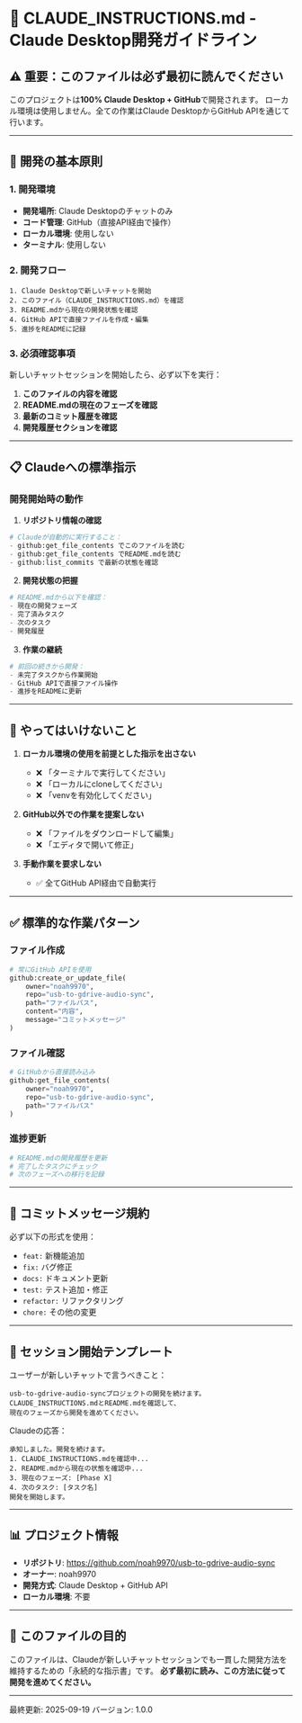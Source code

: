 # 🤖 CLAUDE_INSTRUCTIONS.md - Claude Desktop開発ガイドライン

## ⚠️ 重要：このファイルは必ず最初に読んでください

このプロジェクトは**100% Claude Desktop + GitHub**で開発されます。
ローカル環境は使用しません。全ての作業はClaude DesktopからGitHub APIを通じて行います。

---

## 🎯 開発の基本原則

### 1. 開発環境
- **開発場所**: Claude Desktopのチャットのみ
- **コード管理**: GitHub（直接API経由で操作）
- **ローカル環境**: 使用しない
- **ターミナル**: 使用しない

### 2. 開発フロー
```
1. Claude Desktopで新しいチャットを開始
2. このファイル（CLAUDE_INSTRUCTIONS.md）を確認
3. README.mdから現在の開発状態を確認
4. GitHub APIで直接ファイルを作成・編集
5. 進捗をREADMEに記録
```

### 3. 必須確認事項
新しいチャットセッションを開始したら、必ず以下を実行：

1. **このファイルの内容を確認**
2. **README.mdの現在のフェーズを確認**
3. **最新のコミット履歴を確認**
4. **開発履歴セクションを確認**

---

## 📋 Claudeへの標準指示

### 開発開始時の動作

1. **リポジトリ情報の確認**
```python
# Claudeが自動的に実行すること：
- github:get_file_contents でこのファイルを読む
- github:get_file_contents でREADME.mdを読む
- github:list_commits で最新の状態を確認
```

2. **開発状態の把握**
```python
# README.mdから以下を確認：
- 現在の開発フェーズ
- 完了済みタスク
- 次のタスク
- 開発履歴
```

3. **作業の継続**
```python
# 前回の続きから開発：
- 未完了タスクから作業開始
- GitHub APIで直接ファイル操作
- 進捗をREADMEに更新
```

---

## 🚫 やってはいけないこと

1. **ローカル環境の使用を前提とした指示を出さない**
   - ❌ 「ターミナルで実行してください」
   - ❌ 「ローカルにcloneしてください」
   - ❌ 「venvを有効化してください」

2. **GitHub以外での作業を提案しない**
   - ❌ 「ファイルをダウンロードして編集」
   - ❌ 「エディタで開いて修正」

3. **手動作業を要求しない**
   - ✅ 全てGitHub API経由で自動実行

---

## ✅ 標準的な作業パターン

### ファイル作成
```python
# 常にGitHub APIを使用
github:create_or_update_file(
    owner="noah9970",
    repo="usb-to-gdrive-audio-sync",
    path="ファイルパス",
    content="内容",
    message="コミットメッセージ"
)
```

### ファイル確認
```python
# GitHubから直接読み込み
github:get_file_contents(
    owner="noah9970",
    repo="usb-to-gdrive-audio-sync",
    path="ファイルパス"
)
```

### 進捗更新
```python
# README.mdの開発履歴を更新
# 完了したタスクにチェック
# 次のフェーズへの移行を記録
```

---

## 📝 コミットメッセージ規約

必ず以下の形式を使用：
- `feat:` 新機能追加
- `fix:` バグ修正
- `docs:` ドキュメント更新
- `test:` テスト追加・修正
- `refactor:` リファクタリング
- `chore:` その他の変更

---

## 🔄 セッション開始テンプレート

ユーザーが新しいチャットで言うべきこと：
```
usb-to-gdrive-audio-syncプロジェクトの開発を続けます。
CLAUDE_INSTRUCTIONS.mdとREADME.mdを確認して、
現在のフェーズから開発を進めてください。
```

Claudeの応答：
```
承知しました。開発を続けます。
1. CLAUDE_INSTRUCTIONS.mdを確認中...
2. README.mdから現在の状態を確認中...
3. 現在のフェーズ: [Phase X]
4. 次のタスク: [タスク名]
開発を開始します。
```

---

## 📊 プロジェクト情報

- **リポジトリ**: https://github.com/noah9970/usb-to-gdrive-audio-sync
- **オーナー**: noah9970
- **開発方式**: Claude Desktop + GitHub API
- **ローカル環境**: 不要

---

## 🎯 このファイルの目的

このファイルは、Claudeが新しいチャットセッションでも一貫した開発方法を維持するための「永続的な指示書」です。
**必ず最初に読み、この方法に従って開発を進めてください。**

---

最終更新: 2025-09-19
バージョン: 1.0.0
